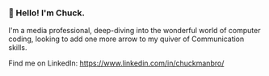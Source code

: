 ### 👋 Hello! I'm Chuck.

I'm a media professional, deep-diving into the wonderful world of computer coding, looking to add one more arrow to my quiver of Communication skills.

Find me on LinkedIn:
https://www.linkedin.com/in/chuckmanbro/
<!--
**ChuckManBro/ChuckManBro** is a ✨ _special_ ✨ repository because its `README.md` (this file) appears on your GitHub profile.

Here are some ideas to get you started:

- 🔭 I’m currently working on ...
- 🌱 I’m currently learning ...
- 👯 I’m looking to collaborate on ...
- 🤔 I’m looking for help with ...
- 💬 Ask me about ...
- 📫 How to reach me: ...
- 😄 Pronouns: ...
- ⚡ Fun fact: ...
-->
